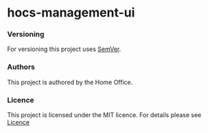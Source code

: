 # hocs-management-ui

### Versioning

For versioning this project uses [SemVer](https://semver.org/).

### Authors

This project is authored by the Home Office.

### Licence

This project is licensed under the MIT licence. For details please see [Licence](LICENCE)
